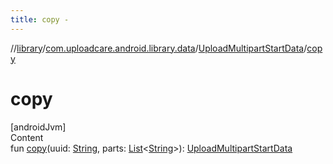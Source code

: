 ```yaml
---
title: copy -
---
```

//[library](../../index.md)/[com.uploadcare.android.library.data](../index.md)/[UploadMultipartStartData](index.md)/[copy](copy.md)



# copy  
[androidJvm]  
Content  
fun [copy](copy.md)(uuid: [String](https://kotlinlang.org/api/latest/jvm/stdlib/kotlin/-string/index.html), parts: [List](https://kotlinlang.org/api/latest/jvm/stdlib/kotlin.collections/-list/index.html)<[String](https://kotlinlang.org/api/latest/jvm/stdlib/kotlin/-string/index.html)>): [UploadMultipartStartData](index.md)  



